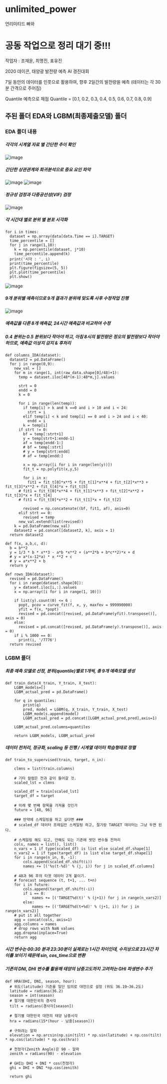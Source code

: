 # unlimited_power
언리미티드 빠와
# 공동 작업으로 정리 대기 중!!!

작업자 : 조재윤, 최명진, 표유진

2020 데이콘, 태양광 발전량 예측 AI 경진대회

7일 동안의 데이터를 인풋으로 활용하여, 향후 2일간의 발전량을 예측
(데이터는 각 30분 간격으로 주어짐)

Quantile 예측으로 채점
Quantile = [0.1, 0.2, 0.3, 0.4, 0.5, 0.6, 0.7, 0.8, 0.9]

## 주된 폴더 EDA와 LGBM(최종제출모델) 폴더

### EDA 폴더 내용
##### 각각의 시계열 자료 별 간단한 추이 확인
![image](https://user-images.githubusercontent.com/76254564/107886250-fcd05080-6f41-11eb-910b-df2abdb88fd8.png)
##### 간단한 상관관계와 회귀분석으로 중요 요인 파악
![image](https://user-images.githubusercontent.com/76254564/107886263-170a2e80-6f42-11eb-95f9-ba2edbcb82a2.png)
![image](https://user-images.githubusercontent.com/76254564/107886277-25f0e100-6f42-11eb-8c58-6873ce18737a.png)
##### 정규성 검정과 다중공선성(VIF) 검정
![image](https://user-images.githubusercontent.com/76254564/107886292-3acd7480-6f42-11eb-8d38-9d4038f1f15e.png)

##### 각 시간대 별로 분위 별 분포 시각화

    for i in times:
      dataset = np.array(data[data.Time == i].TARGET)
      time_percentile = []
      for j in range(1,10):
        k = np.percentile(dataset, j*10)
        time_percentile.append(k)
      print('시각 : ', i)
      print(time_percentile)
      plt.figure(figsize=(5, 5))
      plt.plot(time_percentile)
      plt.show()
      
![image](https://user-images.githubusercontent.com/76254564/107886337-83852d80-6f42-11eb-8e5f-e8f2a2efe2cf.png)
##### 9개 분위별 예측이므로 9개 결과가 분위에 맞도록 사후 수정작업 진행
![image](https://user-images.githubusercontent.com/76254564/107886353-9e57a200-6f42-11eb-8153-8f5533eb025c.png)
##### 예측값을 다른 8개 예측값, 24시간 예측값과 비교하여 수정
##### 0.4 분위는 0.5 분위보다 작아야 하고, 아침 8시의 발전량은 정오의 발전량보다 작아야 하므로, 예측값 이상치 감지 & 후처리

    def columns_IDA(dataset):
      dataset2 = pd.DataFrame()
      for j in range(0,9):
        new_val = []
        for m in range(1, int(raw_data.shape[0]/48)+1):
          temp = dataset.iloc[48*(m-1):48*m,j].values

          strt = 0
          endd = 0
          k = 0

          for i in range(len(temp)):
            if temp[i] > k and k ==0 and i > 10 and i < 24:
              strt = i
            elif temp[i] < k and temp[i] == 0 and i > 24 and i < 40:
              endd = i
            k = temp[i]
          if strt != 0:
            bf = temp[:strt+1]
            y = temp[strt+1:endd-1]
            af = temp[endd-1:]
            # bf = temp[:strt]
            # y = temp[strt:endd]
            # af = temp[endd:]

            x = np.array([i for i in range(len(y))])
            fit_t = np.polyfit(x,y,5)

            for i in x:
              fit1 = fit_t[0]*x**5 + fit_t[1]*x**4 + fit_t[2]*x**3 + fit_t[3]*x**2 + fit_t[4]*x + fit_t[5]
          # fit1 = fit_t[0]*x**4 + fit_t[1]*x**3 + fit_t[2]*x**2 + fit_t[3]*x + fit_t[4]
          # fit1 = fit_t[0]*x**2 + fit_t[1]*x + fit_t[2]

            revised = np.concatenate((bf, fit1, af), axis=0)
          elif strt == 0:
            revised = temp
          new_val.extend(list(revised))
        k = pd.DataFrame(new_val)
        dataset2 = pd.concat([dataset2, k], axis = 1)
      return dataset2

    def f(x, a,b,c, d):
      b = b**2
      y = 1/3 * b * x**3 - a*b *x**2 + (a**2*b + b*c**2)*x + d
      # y = a*(x-12*a) * x **2 + c
      # y = a*x**2 + b
      return y

    def rows_IDA(dataset):
      revised = pd.DataFrame()
      for i in range(dataset.shape[0]):
        y = dataset.iloc[i,:].values
        x = np.array([i for i in range(1, 10)])

        if list(y).count(0) <= 6 :
          popt, pcov = curve_fit(f, x, y, maxfev = 999990000)
          yfit = f(x, *popt)
          revised = pd.concat([revised, pd.DataFrame(yfit).transpose()], axis = 0)
        else:
          revised = pd.concat([revised, pd.DataFrame(y).transpose()], axis = 0)
        if i % 1000 == 0:
          print(i, '/7776')
      return revised
      
### LGBM 폴더
##### 최종 예측 모델로 선정, 분위(quantile)별로 1개씩, 총 9개 예측모델 생성
    def train_data(X_train, Y_train, X_test):
        LGBM_models=[]
        LGBM_actual_pred = pd.DataFrame()

        for q in quantiles:
            print(q)
            pred, model = LGBM(q, X_train, Y_train, X_test)
            LGBM_models.append(model)
            LGBM_actual_pred = pd.concat([LGBM_actual_pred,pred],axis=1)

        LGBM_actual_pred.columns=quantiles

        return LGBM_models, LGBM_actual_pred
        
##### 데이터 전처리, 정규화, scaling 등 진행 / 시계열 데이터 학습형태로 정렬
    def train_to_supervised(train, target, n_in):

        clmns = list(train.columns)

        # 기타 칼럼은 전과 같이 들어갈 것.
        scaled_lst = clmns

        scaled_df = train[scaled_lst]
        target_df = target

        # 미래 몇 번째 항목을 가져올 것인가
        future = [48, 96]

        ### 만약에 스케일링을 하고 싶다면 ###
        # scaled_df 데이터 프레임만 스케일링 하고, 절기랑 TARGET 데이터는 그냥 두면 된다.

        # 스케일링 해도 되고, 안해도 되는 기존에 썻던 변수들 전처리
        cols, names = list(), list()
        n_vars = 1 if type(scaled_df) is list else scaled_df.shape[1]
        n_vars2 = 1 if type(target_df) is list else target_df.shape[1]
        for i in range(n_in, 0, -1):
            cols.append(scaled_df.shift(i))
            names += [('%s(t-%d)' % (j, i)) for j in scaled_df.columns]

        # 48과 96 후의 타겟 데이터 2개 붙이기.
        # forecast sequence (t, t+1, ... t+n)
        for i in future:
            cols.append(target_df.shift(-i))
            if i == 0:
                names += [('TARGET%d(t)' % (j+1)) for j in range(n_vars2)]
            else:
                names += [('TARGET%d(t+%d)' % (j+1, i)) for j in range(n_vars2)]
        # put it all together
        agg = concat(cols, axis=1)
        agg.columns = names
        # drop rows with NaN values
        agg.dropna(inplace=True)
        return agg
        
##### 시간 변수는 00:30 분과 23:30분이 실제로는 1시간 차이인데, 수치상으로 23시간 차이를 보이기 때문에 sin, cos_time으로 변환
##### 기존의 DNI, DHI 변수를 활용해 태양의 남중고도까지 고려하는 GHI 파생변수 추가
    def HRA(DHI, DNI, season, hour):
      # 위도(latitude) 기준을 일단 임의로 대전으로 설정 (위도 36.19~36.2도)
      latitude = radians(36.2)
      season = int(season)
      # 절기별 대한민국의 경사각
      tilt = radians(경사각[season])

      # 절기별 대한민국 대전의 태양 남중시각
      hra = radians(15*(hour - 남중[season]))

      # 구하려는 알파
      elevation = np.arcsin(np.sin(tilt) * np.sin(latitude) + np.cos(tilt) * np.cos(latitude) * np.cos(hra))

      # 천정각(Zenith Angle)은 90 - 알파
      zenith = radians(90) - elevation

      # GHI는 DHI + DNI * cos(천정각)
      ghi = DHI + DNI *np.cos(zenith)

      return ghi  
